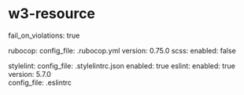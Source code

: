# w3-resource
fail_on_violations: true

rubocop:
  config_file: .rubocop.yml
  version: 0.75.0
scss:
  enabled: false

stylelint:  config_file: .stylelintrc.json
  enabled: true
eslint:
  enabled: true
  version: 5.7.0  
  config_file: .eslintrc
